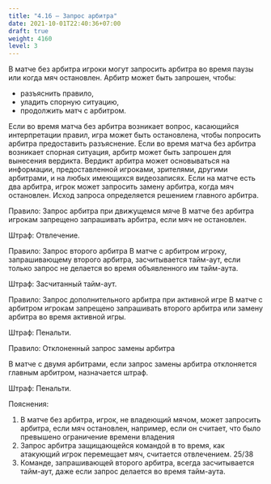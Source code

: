 ```yaml
---
title: "4.16 – Запрос арбитра"
date: 2021-10-01T22:40:36+07:00
draft: true
weight: 4160
level: 3
---
```


В матче без арбитра игроки могут запросить арбитра во время паузы или когда мяч остановлен.
Арбитр может быть запрошен, чтобы:

- разъяснить правило,
- уладить спорную ситуацию,
- продолжить матч с арбитром.

Если во время матча без арбитра возникает вопрос, касающийся интерпретации правил, игра
может быть остановлена, чтобы попросить арбитра предоставить разъяснение.
Если во время матча без арбитра возникает спорная ситуация, арбитр может быть запрошен для
вынесения вердикта. Вердикт арбитра может основываться на информации, предоставленной
игроками, зрителями, другими арбитрами, и на любых имеющихся видеозаписях.
Если на матче есть два арбитра, игрок может запросить замену арбитра, когда мяч остановлен.
Исход запроса определяется решением главного арбитра.

Правило: Запрос арбитра при движущемся мяче
В матче без арбитра игрокам запрещено запрашивать арбитра, если мяч не остановлен.

Штраф: Отвлечение.

Правило: Запрос второго арбитра
В матче с арбитром игроку, запрашивающему второго арбитра, засчитывается тайм-аут, если
только запрос не делается во время объявленного им тайм-аута.

Штраф: Засчитанный тайм-аут.

Правило: Запрос дополнительного арбитра при активной игре
В матче с арбитром игрокам запрещено запрашивать второго арбитра или замену арбитра во время активной игры.

Штраф: Пенальти.

Правило: Отклоненный запрос замены арбитра

В матче с двумя арбитрами, если запрос замены арбитра отклоняется главным арбитром, назначается штраф.

Штраф: Пенальти.

Пояснения:

1. В матче без арбитра, игрок, не владеющий мячом, может запросить арбитра, если мяч
остановлен, например, если он считает, что было превышено ограничение времени
владения
2. Запрос арбитра защищающейся командой в то время, как атакующий игрок перемещает
мяч, считается отвлечением.
25/38
3. Команде, запрашивающей второго арбитра, всегда засчитывается тайм-аут, даже если
запрос делается во время тайм-аута.